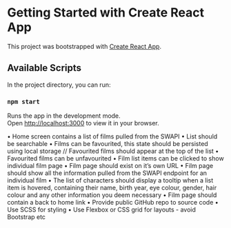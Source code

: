 # Getting Started with Create React App

This project was bootstrapped with [Create React App](https://github.com/facebook/create-react-app).

## Available Scripts

In the project directory, you can run:

### `npm start`

Runs the app in the development mode.\
Open [http://localhost:3000](http://localhost:3000) to view it in your browser.

• Home screen contains a list of films pulled from the SWAPI
• List should be searchable
• Films can be favourited, this state should be persisted using local storage
// Favourited films should appear at the top of the list
• Favourited films can be unfavourited
• Film list items can be clicked to show individual film page
• Film page should exist on it’s own URL
• Film page should show all the information pulled from the SWAPI endpoint for an individual film
• The list of characters should display a tooltip when a list item is hovered, containing their name, birth year, eye colour, gender, hair colour and any other information you deem necessary
• Film page should contain a back to home link
• Provide public GitHub repo to source code
• Use SCSS for styling
• Use Flexbox or CSS grid for layouts - avoid Bootstrap etc
